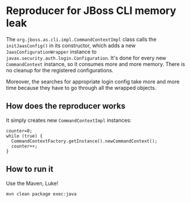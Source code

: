 # Reproducer for JBoss CLI memory leak

The `org.jboss.as.cli.impl.CommandContextImpl` class calls the `initJaasConfig()` in its constructor, 
which adds a new `JaasConfigurationWrapper` instance to `javax.security.auth.login.Configuration`.
It's done for every new `CommandContext` instance, so it consumes more and more memory. There is no cleanup for the registered 
configurations.

Moreover, the searches for appropriate 
login config take more and more time because they have to go through all the wrapped objects.

## How does the reproducer works

It simply creates new `CommandContextImpl` instances:

	counter=0;
    while (true) {
      CommandContextFactory.getInstance().newCommandContext();
      counter++;
    }

## How to run it

Use the Maven, Luke!

    mvn clean package exec:java